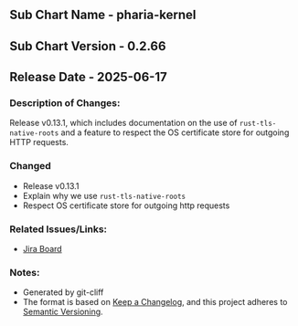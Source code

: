 ## Sub Chart Name - pharia-kernel
## Sub Chart Version - 0.2.66
## Release Date - 2025-06-17

### Description of Changes:

Release v0.13.1, which includes documentation on the use of `rust-tls-native-roots` and a feature to respect the OS certificate store for outgoing HTTP requests.

### Changed

- Release v0.13.1
- Explain why we use `rust-tls-native-roots`
- Respect OS certificate store for outgoing http requests

### Related Issues/Links:
- [Jira Board](https://aleph-alpha.atlassian.net/jira/software/projects/PK/boards/160)

### Notes:
- Generated by git-cliff
- The format is based on [Keep a Changelog](https://keepachangelog.com/en/1.0.0/),
and this project adheres to [Semantic Versioning](https://semver.org/spec/v2.0.0.html).
